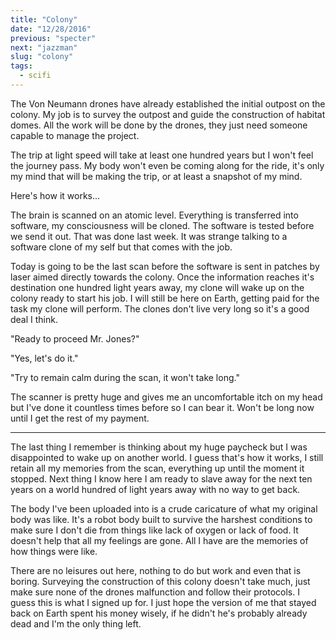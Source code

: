 ```yaml
---
title: "Colony"
date: "12/28/2016"
previous: "specter"
next: "jazzman"
slug: "colony"
tags:
  - scifi
---
```


The Von Neumann drones have already established the initial outpost on the colony. My job is to survey the outpost and guide the construction of habitat domes. All the work will be done by the drones, they just need someone capable to manage the project.

The trip at light speed will take at least one hundred years but I won't feel the journey pass. My body won't even be coming along for the ride, it's only my mind that will be making the trip, or at least a snapshot of my mind.

Here's how it works...

The brain is scanned on an atomic level. Everything is transferred into software, my consciousness will be cloned. The software is tested before we send it out. That was done last week. It was strange talking to a software clone of my self but that comes with the job.

Today is going to be the last scan before the software is sent in patches by laser aimed directly towards the colony. Once the information reaches it's destination one hundred light years away, my clone will wake up on the colony ready to start his job. I will still be here on Earth, getting paid for the task my clone will perform. The clones don't live very long so it's a good deal I think.

"Ready to proceed Mr. Jones?"

"Yes, let's do it."

"Try to remain calm during the scan, it won't take long."

The scanner is pretty huge and gives me an uncomfortable itch on my head but I've done it countless times before so I can bear it. Won't be long now until I get the rest of my payment.

---

The last thing I remember is thinking about my huge paycheck but I was disappointed to wake up on another world. I guess that's how it works, I still retain all my memories from the scan, everything up until the moment it stopped. Next thing I know here I am ready to slave away for the next ten years on a world hundred of light years away with no way to get back.

The body I've been uploaded into is a crude caricature of what my original body was like. It's a robot body built to survive the harshest conditions to make sure I don't die from things like lack of oxygen or lack of food. It doesn't help that all my feelings are gone. All I have are the memories of how things were like.

There are no leisures out here, nothing to do but work and even that is boring. Surveying the construction of this colony doesn't take much, just make sure none of the drones malfunction and follow their protocols. I guess this is what I signed up for. I just hope the version of me that stayed back on Earth spent his money wisely, if he didn't he's probably already dead and I'm the only thing left.
